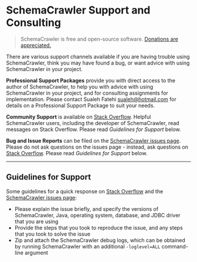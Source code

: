 # SchemaCrawler Support and Consulting

> SchemaCrawler is free and open-source software. 
> [Donations are appreciated.](https://www.paypal.me/sualeh)  

There are various support channels available if you are having trouble using SchemaCrawler, 
think you may have found a bug, or want advice with using SchemaCrawler in your project.

**Professional Support Packages** provide you with direct access to the author of 
SchemaCrawler, to help you with advice with using SchemaCrawler in your project, and for 
consulting assignments for implementation. Please contact Sualeh Fatehi <sualeh@hotmail.com> 
for details on a Professional Support Package to suit your needs.

**Community Support** is available on [Stack Overflow]. Helpful SchemaCrawler users, 
including the developer of SchemaCrawler, read messages on Stack Overflow. Please read 
*Guidelines for Support* below.

**Bug and Issue Reports** can be filed on the [SchemaCrawler issues page]. 
Please do not ask questions on the issues page - instead, ask questions on 
[Stack Overflow]. Please read *Guidelines for Support* below.

-----

## Guidelines for Support

Some guidelines for a quick response on [Stack Overflow] and the [SchemaCrawler issues page]:

- Please explain the issue briefly, and specify the versions of SchemaCrawler, Java, 
    operating system, database, and JDBC driver that you are using
- Provide the steps that you took to reproduce the issue, and any steps that you took to 
	solve the issue
- Zip and attach the SchemaCrawler debug logs, which can be obtained by running 
	SchemaCrawler with an additional `-loglevel=ALL` command-line argument


[Stack Overflow]: http://stackoverflow.com/search?q=schemacrawler+is%3Aquestion
[SchemaCrawler issues page]: https://github.com/sualeh/SchemaCrawler/issues

